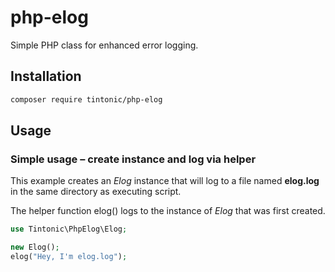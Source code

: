 # php-elog

Simple PHP class for enhanced error logging.

## Installation

```bash
composer require tintonic/php-elog
```

## Usage

### Simple usage – create instance and log via helper

This example creates an *Elog* instance that will log to a file named **elog.log** in the same directory as executing script.

The helper function elog() logs to the instance of *Elog* that was first created.

```php
use Tintonic\PhpElog\Elog;

new Elog();
elog("Hey, I'm elog.log");
```
